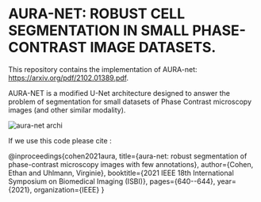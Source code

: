 # AURA-NET: ROBUST CELL SEGMENTATION IN SMALL PHASE-CONTRAST IMAGE DATASETS. 

This repository contains the implementation of AURA-net: https://arxiv.org/pdf/2102.01389.pdf.

AURA-NET is a modified U-Net architecture designed to answer the problem of segmentation for small datasets of Phase Contrast microscopy images (and other similar modality).

![aura-net archi](https://user-images.githubusercontent.com/55588944/110379289-ef951600-8056-11eb-9407-4480324b15aa.PNG)


If we use this code please cite :

@inproceedings{cohen2021aura,
  title={aura-net: robust segmentation of phase-contrast microscopy images with few annotations},
  author={Cohen, Ethan and Uhlmann, Virginie},
  booktitle={2021 IEEE 18th International Symposium on Biomedical Imaging (ISBI)},
  pages={640--644},
  year={2021},
  organization={IEEE}
}
